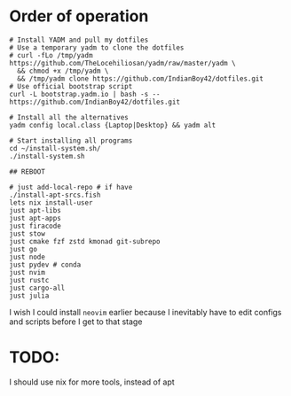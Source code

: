 # Order of operation

```
# Install YADM and pull my dotfiles
# Use a temporary yadm to clone the dotfiles
# curl -fLo /tmp/yadm https://github.com/TheLocehiliosan/yadm/raw/master/yadm \
  && chmod +x /tmp/yadm \
  && /tmp/yadm clone https://github.com/IndianBoy42/dotfiles.git
# Use official bootstrap script
curl -L bootstrap.yadm.io | bash -s -- https://github.com/IndianBoy42/dotfiles.git

# Install all the alternatives
yadm config local.class {Laptop|Desktop} && yadm alt

# Start installing all programs
cd ~/install-system.sh/
./install-system.sh

## REBOOT

# just add-local-repo # if have
./install-apt-srcs.fish
lets nix install-user
just apt-libs
just apt-apps
just firacode
just stow
just cmake fzf zstd kmonad git-subrepo
just go
just node
just pydev # conda
just nvim
just rustc
just cargo-all
just julia
```

I wish I could install `neovim` earlier because I inevitably have to edit configs and scripts before I get to that stage

# TODO:

I should use nix for more tools, instead of apt
